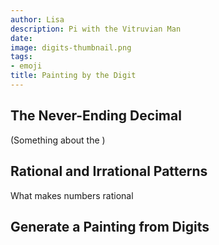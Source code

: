 ```yaml
---
author: Lisa
description: Pi with the Vitruvian Man
date: 
image: digits-thumbnail.png
tags:
- emoji
title: Painting by the Digit
---
```


## The Never-Ending Decimal

(Something about the )

## Rational and Irrational Patterns

What makes numbers rational

## Generate a Painting from Digits